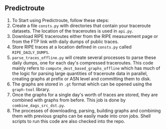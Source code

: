 ## Predictroute

1. To Start using Predictroute, follow these steps:
2. Create a file `consts.py` with directories that contain your traceroute datasets. The location of the traceroutes is used in `api.py`.
3. Download RIPE traceroutes either from the RIPE measurement page or from the FTP link with daily dumps of public traces.
4. Store RIPE traces at a location defined in `consts.py` called `RIPE_DAILY_DUMPS`.
5. `parse_traces_offline.py` will create several processes to parse these daily dumps, one for each day's compressed traceroutes. This code mainly refers to `compute_dest_based_graphs_offline` which has much of the logic for parsing large quantities of traceroute data in parallel, creating graphs at prefix or ASN level and committing them to disk.
6. The graphs are stored in `.gt` format which can be opened using the `graph-tool` library.
7. Once the graphs for a single day's worth of traces are stored, they are combined with graphs from before. This job is done by `combine_dags_src_dst.py`.
8. The processes of downloading, parsing, building graphs  and combining them with previous graphs can be easily made into cron jobs. Shell scripts to run this code are also checked into the repo.